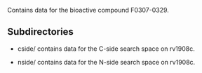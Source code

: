 Contains data for the bioactive compound F0307-0329.

## Subdirectories

- cside/ contains data for the C-side search space on rv1908c.

- nside/ contains data for the N-side search space on rv1908c.

